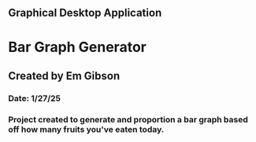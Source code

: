 ## Graphical Desktop Application
# Bar Graph Generator
## Created by Em Gibson
### Date: 1/27/25

### Project created to generate and proportion a bar graph based off how many fruits you've eaten today.